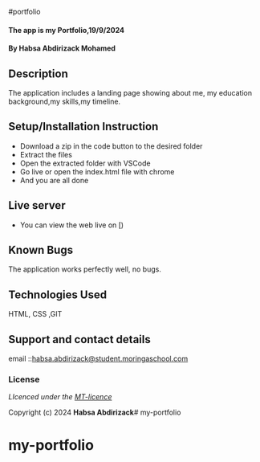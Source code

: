 #portfolio
#### The app is my Portfolio,19/9/2024
#### **By Habsa Abdirizack Mohamed**
## Description
The application includes a  landing page showing about me, my education background,my skills,my timeline.

## Setup/Installation Instruction
* Download a zip in the code button to the desired folder
* Extract the files
* Open the extracted folder with VSCode
* Go live or open the index.html file with chrome
* And you are all done

## Live server
* You can view the web live on [)

## Known Bugs
The application works perfectly well, no bugs.

## Technologies Used
HTML, CSS ,GIT

## Support and contact details
email ::habsa.abdirizack@student.moringaschool.com

### License
*LIcenced under the [MT-licence](https://github.com/k-koech/portfolio-sdft11/blob/master/LICENSE.md)*

Copyright (c) 2024 **Habsa Abdirizack**# my-portfolio
# my-portfolio
